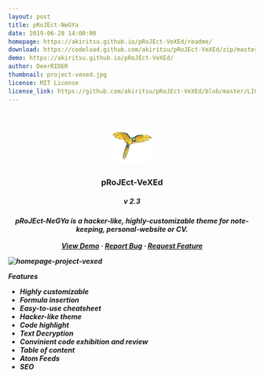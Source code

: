 ```yaml
---
layout: post
title: pRoJEct-NeGYa
date: 2019-06-28 14:00:00
homepage: https://akiritsu.github.io/pRoJEct-VeXEd/readme/
download: https://codeload.github.com/akiritsu/pRoJEct-VeXEd/zip/master
demo: https://akiritsu.github.io/pRoJEct-VeXEd/
author: DeerRIDER
thumbnail: project-vexed.jpg
license: MIT License
license_link: https://github.com/akiritsu/pRoJEct-VeXEd/blob/master/LICENSE
---
```


<!-- LOGO -->
<br />
<p align="center">
  <a href="https://github.com/akiritsu/pRoJEct-VeXEd">
    <img src="https://github.com/akiritsu/pRoJEct-VeXEd/raw/master/src/assets/img/favicon.png" alt="Logo" width="80" height="80">
  </a>

  <h3 align="center">pRoJEct-VeXEd</h3>
    <h5  align="center">v 2.3<h5
    <br />
  <p align="center">
    pRoJEct-NeGYa is a hacker-like, highly-customizable theme for note-keeping, personal-website or CV.
    <br />
    <br />
    <a href="https://akiritsu.github.io/pRoJEct-VeXEd/">View Demo</a>
    ·
    <a href="https://akiritsu.github.io/pRoJEct-VeXEd/issues">Report Bug</a>
    ·
    <a href="https://akiritsu.github.io/pRoJEct-VeXEd/issues">Request Feature</a>
  </p>
</p>

![homepage-project-vexed](https://github.com/akiritsu/pRoJEct-VeXEd/blob/master/src/assets/img/Screenshot-2.png)

**Features**

* Highly customizable
* Formula insertion
* Easy-to-use cheatsheet
* Hacker-like theme
* Code highlight
* Text Decryption
* Convinient code exhibition and review
* Table of content
* Atom Feeds
* SEO
